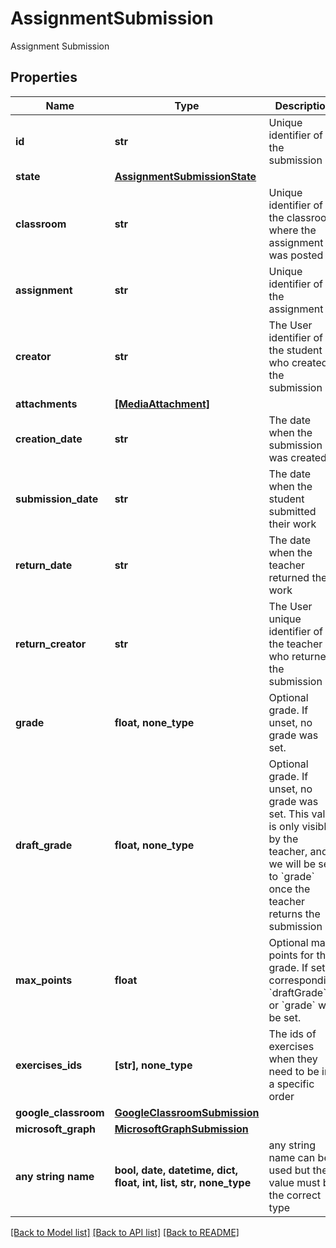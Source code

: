 # AssignmentSubmission

Assignment Submission

## Properties
Name | Type | Description | Notes
------------ | ------------- | ------------- | -------------
**id** | **str** | Unique identifier of the submission | 
**state** | [**AssignmentSubmissionState**](AssignmentSubmissionState.md) |  | 
**classroom** | **str** | Unique identifier of the classroom where the assignment was posted  | 
**assignment** | **str** | Unique identifier of the assignment | 
**creator** | **str** | The User identifier of the student who created the submission | 
**attachments** | [**[MediaAttachment]**](MediaAttachment.md) |  | 
**creation_date** | **str** | The date when the submission was created | [optional] 
**submission_date** | **str** | The date when the student submitted their work | [optional] 
**return_date** | **str** | The date when the teacher returned the work | [optional] 
**return_creator** | **str** | The User unique identifier of the teacher who returned the submission  | [optional] 
**grade** | **float, none_type** | Optional grade. If unset, no grade was set. | [optional] 
**draft_grade** | **float, none_type** | Optional grade. If unset, no grade was set. This value is only visible by the teacher, and we will be set to &#x60;grade&#x60; once the teacher returns the submission | [optional] 
**max_points** | **float** | Optional max points for the grade. If set, a corresponding &#x60;draftGrade&#x60; or &#x60;grade&#x60; will be set. | [optional] 
**exercises_ids** | **[str], none_type** | The ids of exercises when they need to be in a specific order | [optional] 
**google_classroom** | [**GoogleClassroomSubmission**](GoogleClassroomSubmission.md) |  | [optional] 
**microsoft_graph** | [**MicrosoftGraphSubmission**](MicrosoftGraphSubmission.md) |  | [optional] 
**any string name** | **bool, date, datetime, dict, float, int, list, str, none_type** | any string name can be used but the value must be the correct type | [optional]

[[Back to Model list]](../README.md#documentation-for-models) [[Back to API list]](../README.md#documentation-for-api-endpoints) [[Back to README]](../README.md)


